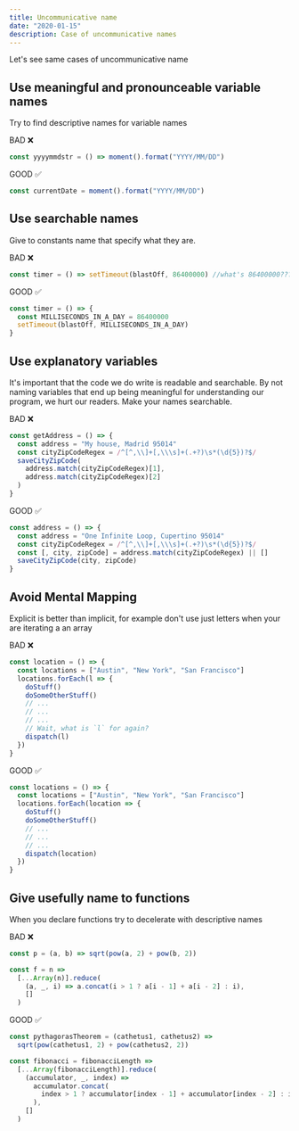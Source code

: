 ```yaml
---
title: Uncommunicative name
date: "2020-01-15"
description: Case of uncommunicative names
---
```


Let's see same cases of uncommunicative name

## Use meaningful and pronounceable variable names

Try to find descriptive names for variable names

BAD ❌

```js
const yyyymmdstr = () => moment().format("YYYY/MM/DD")
```

GOOD ✅

```js
const currentDate = moment().format("YYYY/MM/DD")
```

## Use searchable names

Give to constants name that specify what they are.

BAD ❌

```js
const timer = () => setTimeout(blastOff, 86400000) //what's 86400000???
```

GOOD ✅

```js
const timer = () => {
  const MILLISECONDS_IN_A_DAY = 86400000
  setTimeout(blastOff, MILLISECONDS_IN_A_DAY)
}
```

## Use explanatory variables

It's important that the code we do write is readable and searchable. By not naming variables that end up being meaningful for understanding our program, we hurt our readers. Make your names searchable.

BAD ❌

```js
const getAddress = () => {
  const address = "My house, Madrid 95014"
  const cityZipCodeRegex = /^[^,\\]+[,\\\s]+(.+?)\s*(\d{5})?$/
  saveCityZipCode(
    address.match(cityZipCodeRegex)[1],
    address.match(cityZipCodeRegex)[2]
  )
}
```

GOOD ✅

```js
const address = () => {
  const address = "One Infinite Loop, Cupertino 95014"
  const cityZipCodeRegex = /^[^,\\]+[,\\\s]+(.+?)\s*(\d{5})?$/
  const [, city, zipCode] = address.match(cityZipCodeRegex) || []
  saveCityZipCode(city, zipCode)
}
```

## Avoid Mental Mapping

Explicit is better than implicit, for example don't use just letters when your are iterating a an array 

BAD ❌

```js
const location = () => {
  const locations = ["Austin", "New York", "San Francisco"]
  locations.forEach(l => {
    doStuff()
    doSomeOtherStuff()
    // ...
    // ...
    // ...
    // Wait, what is `l` for again?
    dispatch(l)
  })
}
```

GOOD ✅

```js
const locations = () => {
  const locations = ["Austin", "New York", "San Francisco"]
  locations.forEach(location => {
    doStuff()
    doSomeOtherStuff()
    // ...
    // ...
    // ...
    dispatch(location)
  })
}
```

## Give usefully name to functions

When you declare functions try to decelerate with descriptive names 

BAD ❌

```js
const p = (a, b) => sqrt(pow(a, 2) + pow(b, 2))

const f = n =>
  [...Array(n)].reduce(
    (a, _, i) => a.concat(i > 1 ? a[i - 1] + a[i - 2] : i),
    []
  )
```

GOOD ✅

```js
const pythagorasTheorem = (cathetus1, cathetus2) =>
  sqrt(pow(cathetus1, 2) + pow(cathetus2, 2))

const fibonacci = fibonacciLength =>
  [...Array(fibonacciLength)].reduce(
    (accumulator, _, index) =>
      accumulator.concat(
        index > 1 ? accumulator[index - 1] + accumulator[index - 2] : index
      ),
    []
  )
```
